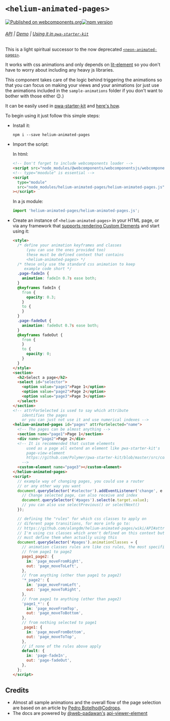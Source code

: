 # `<helium-animated-pages>`

[![Published on webcomponents.org](https://img.shields.io/badge/webcomponents.org-published-blue.svg)](https://www.webcomponents.org/element/helium-animated-pages)[![npm version](https://badge.fury.io/js/helium-animated-pages.svg)](https://badge.fury.io/js/helium-animated-pages)

###### [API](https://github.com/alangdm/helium-animated-pages/wiki/API) | [Demo](https://helium-animated-pages.glitch.me/demo/) | [Using it in `pwa-starter-kit`](https://github.com/alangdm/helium-animated-pages/wiki/Usage-in-pwa-starter-kit)

This is a light spiritual successor to the now deprecated [`<neon-animated-pages>`](https://www.webcomponents.org/element/PolymerElements/neon-animation/elements/neon-animated-pages).

It works with css animations and only depends on [lit-element](https://github.com/Polymer/lit-element) so you don't have to worry about including any heavy js libraries.

This component takes care of the logic behind triggering the animations so that you can focus on making your views and your animations (or just use the animations included in the `sample-animations` folder if you don't want to bother with those either 😉.)

It can be easily used in [pwa-starter-kit](https://github.com/Polymer/pwa-starter-kit/) and [here's how](https://github.com/alangdm/helium-animated-pages/wiki/Usage-in-pwa-starter-kit).

To begin using it just follow this simple steps:

- Install it:

  `npm i --save helium-animated-pages`

- Import the script:

  In html:

  ```html
  <!-- Don't forget to include webcomponents loader -->
  <script src="node_modules/@webcomponents/webcomponentsjs/webcomponents-loader.js"></script>
  <!-- type="moodule" is essential -->
  <script
    type="module"
    src="node_modules/helium-animated-pages/helium-animated-pages.js"
  ></script>
  ```

  In a js module:

  ```javascript
  import 'helium-animated-pages/helium-animated-pages.js';
  ```

- Create an instance of `<helium-animated-pages>` in your HTML page, or via any framework that [supports rendering Custom Elements](https://custom-elements-everywhere.com/) and start using it:

  ```html
  <style>
    /* define your animation keyframes and classes
        (you can use the ones provided too)
        these must be defined context that contains
        <helium-animated-pages> */
    /* these only use the standard css animation to keep
       example code short */
    .page-fadeIn {
      animation: fadeIn 0.7s ease both;
    }
    @keyframes fadeIn {
      from {
        opacity: 0.3;
      }
      to {
      }
    }
    .page-fadeOut {
      animation: fadeOut 0.7s ease both;
    }
    @keyframes fadeOut {
      from {
      }
      to {
        opacity: 0;
      }
    }
  </style>
  <section>
    <h2>Select a page</h2>
    <select id="selector">
      <option value="page1">Page 1</option>
      <option value="page2">Page 2</option>
      <option value="page3">Page 3</option>
    </select>
  </section>
  <!-- attrForSelected is used to say which attribute
      identifies the pages
      or you can just not use it and use numerical indexes -->
  <helium-animated-pages id="pages" attrForSelected="name">
    <!-- The pages can be almost anything -->
    <section name="page1">Page 1</section>
    <div name="page2">Page 2</div>
    <!-- It is recommended that custom elements
        used as a page all extend an element like pwa-starter-kit's
        page-view-element
        https://github.com/Polymer/pwa-starter-kit/blob/master/src/components/page-view-element.js
      -->
    <custom-element name="page3"></custom-element>
  </helium-animated-pages>
  <script>
    // example way of changing pages, you could use a router
    // or any other way you want
    document.querySelector('#selector').addEventListener('change', e => {
      // Change selected page, can also receive and index
      document.querySelector('#pages').select(e.target.value);
      // you can also use selectPrevious() or selectNext()
    });

    // defining the "rules" for which css classes to apply on
    // diferent page transitions, for more info go to:
    // https://github.com/alangdm/helium-animated-pages/wiki/API#attrforselected
    // I'm using css classes which aren't defined on this context but you
    // must define them when actually using this
    document.querySelector('#pages').animationClasses = {
      // animation classes rules are like css rules, the most specific ones apply first
      // from page1 to page2
      page1_page2: {
        in: 'page_moveFromRight',
        out: 'page_moveToLeft',
      },
      // from anything (other than page1 to page2)
      '*_page2': {
        in: 'page_moveFromLeft',
        out: 'page_moveToRight',
      },
      // from page1 to anything (other than page2)
      'page1_*': {
        in: 'page_moveFromTop',
        out: 'page_moveToBottom',
      },
      // from nothing selected to page1
      _page1: {
        in: 'page_moveFromBottom',
        out: 'page_moveToTop',
      },
      // if none of the rules above apply
      default: {
        in: 'page-fadeIn',
        out: 'page-fadeOut',
      },
    };
  </script>
  ```

## Credits

- Almost all sample animations and the overall flow of the page selection are based on an article by [Pedro Botelho@Codrops](https://tympanus.net/codrops/2013/05/07/a-collection-of-page-transitions/).
- The docs are powered by [@web-padawan's](https://github.com/web-padawan) [api-viewer-element](https://www.npmjs.com/package/api-viewer-element)
